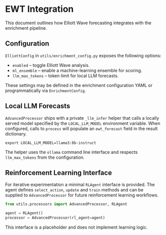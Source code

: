 # EWT Integration

This document outlines how Elliott Wave forecasting integrates with the enrichment pipeline.

## Configuration

`ElliottConfig` in `utils/enrichment_config.py` exposes the following options:

- `enabled` – toggle Elliott Wave analysis.
- `ml_ensemble` – enable a machine-learning ensemble for scoring.
- `llm_max_tokens` – token limit for local LLM forecasts.

These settings may be defined in the enrichment configuration YAML or
programmatically via `EnrichmentConfig`.

## Local LLM Forecasts

`AdvancedProcessor` ships with a private `_llm_infer` helper that calls a
locally served model specified by the `LOCAL_LLM_MODEL` environment variable.
When configured, calls to `process` will populate an `ewt_forecast` field in the
result dictionary.

```
export LOCAL_LLM_MODEL=llama3:8b-instruct
```

The helper uses the `ollama` command line interface and respects
`llm_max_tokens` from the configuration.

## Reinforcement Learning Interface

For iterative experimentation a minimal `RLAgent` interface is provided.  The
agent defines `select_action`, `update` and `train` methods and can be supplied
to `AdvancedProcessor` for future reinforcement learning workflows.

```python
from utils.processors import AdvancedProcessor, RLAgent

agent = RLAgent()
processor = AdvancedProcessor(rl_agent=agent)
```

This interface is a placeholder and does not implement learning logic.

